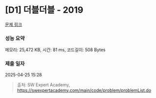 # [D1] 더블더블 - 2019 

[문제 링크](https://swexpertacademy.com/main/code/problem/problemDetail.do?contestProbId=AV5QDEX6AqwDFAUq) 

### 성능 요약

메모리: 25,472 KB, 시간: 81 ms, 코드길이: 508 Bytes

### 제출 일자

2025-04-25 15:28



> 출처: SW Expert Academy, https://swexpertacademy.com/main/code/problem/problemList.do